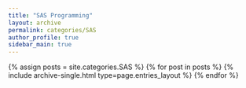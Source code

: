 ```yaml
---
title: "SAS Programming"
layout: archive
permalink: categories/SAS
author_profile: true
sidebar_main: true
---
```


{% assign posts = site.categories.SAS %}
{% for post in posts %} {% include archive-single.html type=page.entries_layout %} {% endfor %}
